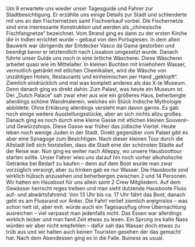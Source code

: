 Um 9 erwartete uns wieder unser Tagesguide und Fahrer zur Stadtbesichtigung. Er erzählte uns einige Details zur Stadt und schlenderte mit uns an den Fischernetzen samt Fischverkauf vorbei. Die Fischernetze sind eine interessante Konstruktion und werden als „chinesische Fischfangnetze“ bezeichnet. Vom Strand ging es dann zu der ersten Kirche die in Indien errichtet wurde – gebaut von den Portugiesen. In dem alten Bauwerk war übrigends der Entdecker Vasco da Gama gestorben und beerdigt bevor er letztendlich nach Lissabon umgesetzt wurde. Danach führte unser Guide uns noch in eine örtliche Wäscherei. Diese Wäscherei arbeitet quasi wie im Mittelalter. In kleinen Buchten mit kniehohem Wasser, vermutlich getränkt mit etlichen Chemikalien, wird die Wäsche von unzähligen Hotels, Restaurants und einheimischen per Hand „geklopft“. Ziemlich eindrücklich und mal was komplett anderes als das X-te Museum. Denn danach ging es direkt dahin: Zum Palast, was heute ein Museum ist. Der „Dutch Palace“ sah zwar eher aus wie ein größeres Haus, beherbergte allerdings schöne Wandmalerein, welches ein Stück Indische Mythologie abbildete. Ohne Erklärung allerdings versteht man davon garnix. Es gab noch einige weitere Ausstellungsstücke, aber an sich nichts allzu großes. Danach ging es noch durch eine kleine Gasse mit etlichen kleinen Souvenir- und Gewürzshops. Diese Gasse war früher das jüdische Viertel. Heute leben noch wenige Juden in der Stadt. Direkt gegenüber vom Palast gibt es aber eine Synagoge zum Besichtigen. Nach dieser kleinen Tour durch die Altstadt ließ sich feststellen, dass die Stadt eine der schönsten Städte auf der Reise war. 
Nun ging es weiter nach Alleppy, wo unsere Hausboottour starten sollte. Unser Fahrer wies uns darauf hin noch vorher alkoholische Getränke bei Bedarf zu kaufen – denn auf dem Boot wurde man zwar vorzüglich versorgt, aber zu trinken gab es nur Wasser. Die Hausboote sind wirklich hübsch anzusehen und beherbergen zwischen 2 und 14 Personen. Wir hatten ein Hausboot für uns allein samt 2 Crew Mitgliedern. Auf dem Gewässer herrscht reges treiben und man sieht dutzende Hausboote Fluss auf- und abwärtsfahrend. Von 13 Uhr bis ca. 17 Uhr fährt das Boot, danach geht es am Flussrand vor Anker. Die Fahrt verlief ziemlich ereignislos – was schon nett ist, aber evtl. würde auch ein Tagesausflug ohne Übernachtung ausreichen – viel verpasst man jedenfalls nicht. Das Essen war allerdings wirklich lecker und man fand Zeit etwas zu lesen. Ein Sprung ins kalte Nass würden wir aber nicht empfehlen – dafür sah das Wasser doch etwas zu trüb aus und wir hatten auch keinen Touristen gesehen der das gemacht hat. Nach dem Abendessen ging es in die Falle. Buiness as usual. 
